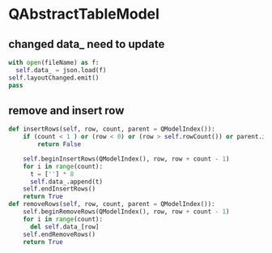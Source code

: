 
# QAbstractTableModel 
## changed data_ need to update 
``` python
with open(fileName) as f:
  self.data_ = json.load(f)
self.layoutChanged.emit()
pass
```
## remove and insert row
``` python
def insertRows(self, row, count, parent = QModelIndex()):
	if (count < 1 ) or (row < 0) or (row > self.rowCount()) or parent.isValid() :
		return False

    self.beginInsertRows(QModelIndex(), row, row + count - 1)
    for i in range(count):
      t = [''] * 8
      self.data_.append(t)
    self.endInsertRows()
    return True
def removeRows(self, row, count, parent = QModelIndex()):
    self.beginRemoveRows(QModelIndex(), row, row + count - 1)
    for i in range(count):
      del self.data_[row]
    self.endRemoveRows()
    return True
```